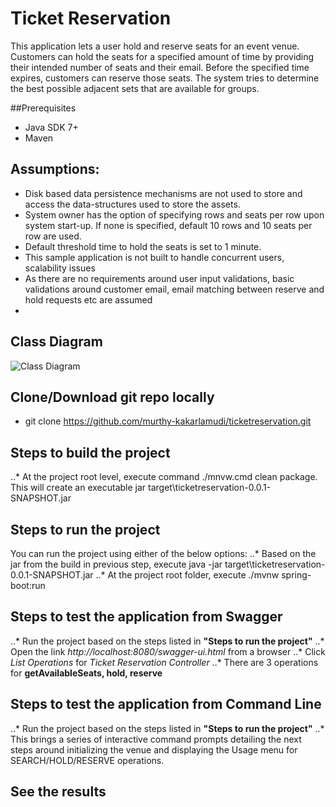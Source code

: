# Ticket Reservation
This application lets a user hold and reserve seats for an event venue. Customers can hold the seats for a specified amount of time by providing their intended number of seats and their email. Before the specified time expires, customers can reserve those seats. The system tries to determine the best possible adjacent sets that are available for groups. 

##Prerequisites
* Java SDK 7+
* Maven

## Assumptions:
* Disk based data persistence mechanisms are not used to store and access the data-structures used to store the assets.
* System owner has the option of specifying rows and seats per row upon system start-up. If none is specified, default 10 rows and 10 seats per row are used.
* Default threshold time to hold the seats is set to 1 minute.
* This sample application is not built to handle concurrent users, scalability issues
* As there are no requirements around user input validations, basic validations around customer email, email matching between reserve and hold requests etc are assumed
* 


## Class Diagram
![Class Diagram](https://cloud.githubusercontent.com/assets/24487341/21111784/2cf67c46-c071-11e6-9857-13f2266482da.png)

## Clone/Download git repo locally
* git clone https://github.com/murthy-kakarlamudi/ticketreservation.git

## Steps to build the project
 ..* At the project root level, execute command ./mnvw.cmd clean package. This will create an executable jar 
target\ticketreservation-0.0.1-SNAPSHOT.jar

## Steps to run the project 
You can run the project using either of the below options:
..* Based on the jar from the build in previous step, execute java -jar target\ticketreservation-0.0.1-SNAPSHOT.jar
..* At the project root folder, execute ./mvnw spring-boot:run

## Steps to test the application from Swagger
..* Run the project based on the steps listed in **"Steps to run the project"**
..* Open the link *http://localhost:8080/swagger-ui.html* from a browser
..* Click _List Operations_ for _Ticket Reservation Controller_
..* There are 3 operations for **getAvailableSeats, hold, reserve**

## Steps to test the application from Command Line
..* Run the project based on the steps listed in **"Steps to run the project"**
..* This brings a series of interactive command prompts detailing the next steps around initializing the venue and displaying the Usage menu for SEARCH/HOLD/RESERVE operations.


## See the results

